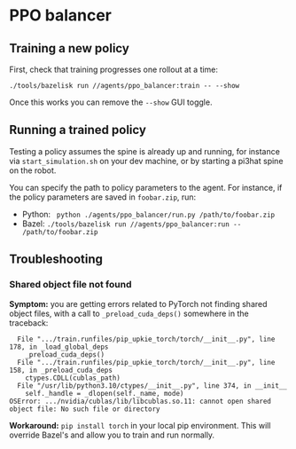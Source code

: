 # PPO balancer

## Training a new policy

First, check that training progresses one rollout at a time:

```
./tools/bazelisk run //agents/ppo_balancer:train -- --show
```

Once this works you can remove the ``--show`` GUI toggle.

## Running a trained policy

Testing a policy assumes the spine is already up and running, for instance via ``start_simulation.sh`` on your dev machine, or by starting a pi3hat spine on the robot.

You can specify the path to policy parameters to the agent. For instance, if the policy parameters are saved in `foobar.zip`, run:

- Python: `` python ./agents/ppo_balancer/run.py /path/to/foobar.zip``
- Bazel: ``./tools/bazelisk run //agents/ppo_balancer:run -- /path/to/foobar.zip``

## Troubleshooting

### Shared object file not found

**Symptom:** you are getting errors related to PyTorch not finding shared object files, with a call to ``_preload_cuda_deps()`` somewhere in the traceback:

```
  File ".../train.runfiles/pip_upkie_torch/torch/__init__.py", line 178, in _load_global_deps
    _preload_cuda_deps()
  File ".../train.runfiles/pip_upkie_torch/torch/__init__.py", line 158, in _preload_cuda_deps
    ctypes.CDLL(cublas_path)
  File "/usr/lib/python3.10/ctypes/__init__.py", line 374, in __init__
    self._handle = _dlopen(self._name, mode)
OSError: .../nvidia/cublas/lib/libcublas.so.11: cannot open shared object file: No such file or directory
```

**Workaround:** ``pip install torch`` in your local pip environment. This will override Bazel's and allow you to train and run normally.
